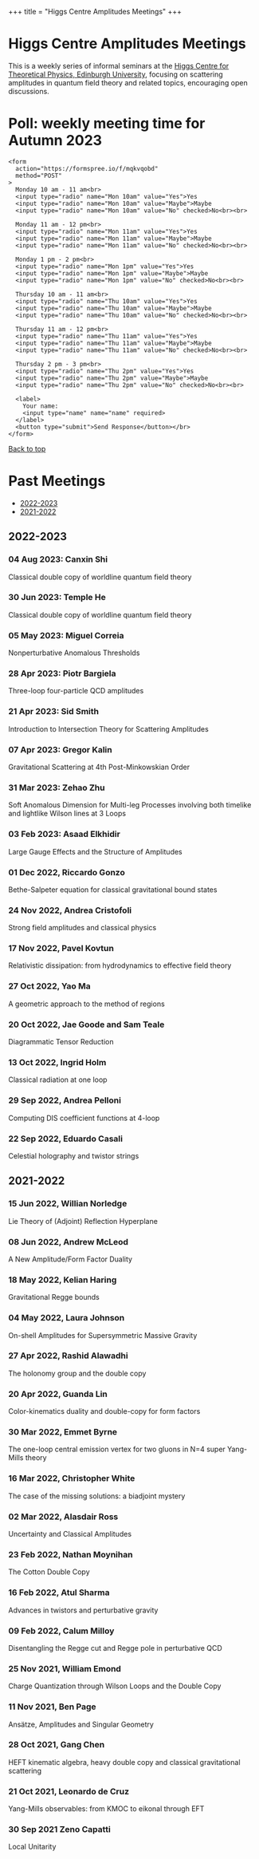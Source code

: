 +++
title = "Higgs Centre Amplitudes Meetings"
+++

# Higgs Centre Amplitudes Meetings

This is a weekly series of informal seminars at the [Higgs Centre for Theoretical Physics, Edinburgh University](https://higgs.ph.ed.ac.uk/), focusing on scattering amplitudes in quantum field theory and related topics, encouraging open discussions.

# Poll: weekly meeting time for Autumn 2023
~~~
<form
  action="https://formspree.io/f/mqkvqobd"
  method="POST"
>  
  Monday 10 am - 11 am<br>
  <input type="radio" name="Mon 10am" value="Yes">Yes
  <input type="radio" name="Mon 10am" value="Maybe">Maybe
  <input type="radio" name="Mon 10am" value="No" checked>No<br><br>
  
  Monday 11 am - 12 pm<br>
  <input type="radio" name="Mon 11am" value="Yes">Yes
  <input type="radio" name="Mon 11am" value="Maybe">Maybe
  <input type="radio" name="Mon 11am" value="No" checked>No<br><br>
  
  Monday 1 pm - 2 pm<br>
  <input type="radio" name="Mon 1pm" value="Yes">Yes
  <input type="radio" name="Mon 1pm" value="Maybe">Maybe
  <input type="radio" name="Mon 1pm" value="No" checked>No<br><br>
  
  Thursday 10 am - 11 am<br>
  <input type="radio" name="Thu 10am" value="Yes">Yes
  <input type="radio" name="Thu 10am" value="Maybe">Maybe
  <input type="radio" name="Thu 10am" value="No" checked>No<br><br>
  
  Thursday 11 am - 12 pm<br>
  <input type="radio" name="Thu 11am" value="Yes">Yes
  <input type="radio" name="Thu 11am" value="Maybe">Maybe
  <input type="radio" name="Thu 11am" value="No" checked>No<br><br>
  
  Thursday 2 pm - 3 pm<br>
  <input type="radio" name="Thu 2pm" value="Yes">Yes
  <input type="radio" name="Thu 2pm" value="Maybe">Maybe
  <input type="radio" name="Thu 2pm" value="No" checked>No<br><br>
  
  <label>
    Your name:
    <input type="name" name="name" required>
  </label>
  <button type="submit">Send Response</button></br>
</form>
~~~

[Back to top](/amps/)

# Past Meetings

- [2022-2023](#2022-2023)
- [2021-2022](#2021-2022)

## 2022-2023

### 04 Aug 2023: Canxin Shi

Classical double copy of worldline quantum field theory

### 30 Jun 2023: Temple He

Classical double copy of worldline quantum field theory
    
### 05 May 2023: Miguel Correia

Nonperturbative Anomalous Thresholds

### 28 Apr 2023: Piotr Bargiela

Three-loop four-particle QCD amplitudes

### 21 Apr 2023: Sid Smith

Introduction to Intersection Theory for Scattering Amplitudes

### 07 Apr 2023: Gregor Kalin

Gravitational Scattering at 4th Post-Minkowskian Order

### 31 Mar 2023: Zehao Zhu

Soft Anomalous Dimension for Multi-leg Processes involving both timelike and lightlike Wilson lines at 3 Loops

### 03 Feb 2023: Asaad Elkhidir

Large Gauge Effects and the Structure of Amplitudes

### 01 Dec 2022, Riccardo Gonzo

Bethe-Salpeter equation for classical gravitational bound states

### 24 Nov 2022, Andrea Cristofoli

Strong field amplitudes and classical physics

### 17 Nov 2022, Pavel Kovtun

Relativistic dissipation: from hydrodynamics to effective field theory

### 27 Oct 2022, Yao Ma

A geometric approach to the method of regions

### 20 Oct 2022, Jae Goode and Sam Teale

Diagrammatic Tensor Reduction

### 13 Oct 2022, Ingrid Holm

Classical radiation at one loop

### 29 Sep 2022, Andrea Pelloni

Computing DIS coefficient functions at 4-loop

### 22 Sep 2022, Eduardo Casali

Celestial holography and twistor strings

## 2021-2022

### 15 Jun 2022, Willian Norledge

Lie Theory of (Adjoint) Reflection Hyperplane

### 08 Jun 2022, Andrew McLeod

A New Amplitude/Form Factor Duality

### 18 May 2022, Kelian Haring

Gravitational Regge bounds

### 04 May 2022, Laura Johnson

On-shell Amplitudes for Supersymmetric Massive Gravity

### 27 Apr 2022, Rashid Alawadhi

The holonomy group and the double copy

### 20 Apr 2022, Guanda Lin

Color-kinematics duality and double-copy for form factors

### 30 Mar 2022, Emmet Byrne

The one-loop central emission vertex for two gluons in N=4 super Yang-Mills theory

### 16 Mar 2022, Christopher White

The case of the missing solutions: a biadjoint mystery

### 02 Mar 2022, Alasdair Ross

Uncertainty and Classical Amplitudes

### 23 Feb 2022, Nathan Moynihan

The Cotton Double Copy

### 16 Feb 2022, Atul Sharma

Advances in twistors and perturbative gravity

### 09 Feb 2022, Calum Milloy

Disentangling the Regge cut and Regge pole in perturbative QCD

### 25 Nov 2021, William Emond

Charge Quantization through Wilson Loops and the Double Copy

### 11 Nov 2021, Ben Page

Ansätze, Amplitudes and Singular Geometry

### 28 Oct 2021, Gang Chen

HEFT kinematic algebra, heavy double copy and classical gravitational scattering

### 21 Oct 2021, Leonardo de Cruz

Yang-Mills observables: from KMOC to eikonal through EFT

### 30 Sep 2021 Zeno Capatti

Local Unitarity

